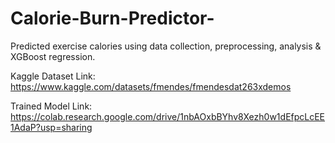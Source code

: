 # Calorie-Burn-Predictor-
Predicted exercise calories using data collection, preprocessing, analysis &amp; XGBoost regression.

Kaggle Dataset Link: https://www.kaggle.com/datasets/fmendes/fmendesdat263xdemos

Trained Model Link: https://colab.research.google.com/drive/1nbAOxbBYhv8Xezh0w1dEfpcLcEE1AdaP?usp=sharing
